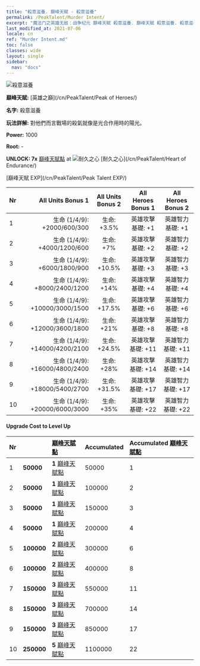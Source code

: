 ```yaml
---
title: "殺意滋養. 巔峰天賦 - 殺意滋養"
permalink: /PeakTalent/Murder Intent/
excerpt: "魔法门之英雄无敌：战争纪元 巔峰天賦 殺意滋養. 巔峰天賦 殺意滋養. 殺意滋養"
last_modified_at: 2021-07-06
locale: cn
ref: "Murder Intent.md"
toc: false
classes: wide
layout: single
sidebar:
  nav: "docs"
---
```


  ![殺意滋養](/images/pt/talent_1007.png)

  **巔峰天賦:** [英雄之巔](/cn/PeakTalent/Peak of Heroes/)

  **名字:** 殺意滋養

  **玩法詳解:** 對他們而言戰場的殺氣就像是光合作用時的陽光。

  **Power:** 1000

  **Root:** -

  **UNLOCK: 7x** [巔峰天賦點](/cn/Items/con_934/) at ![耐久之心](/images/pt/talent_1002.png) [耐久之心](/cn/PeakTalent/Heart of Endurance/)

  [巔峰天賦 EXP](/cn/PeakTalent/Peak Talent EXP/)

  | Nr | All Units Bonus 1 | All Units Bonus 2 | All Heroes Bonus 1 | All Heroes Bonus 2 |
  |:---|--------------:|:-------------:|:-------------:|:-------------:|
  | 1 | 生命 (1/4/9): +2000/600/300 | 生命: +3.5% | 英雄攻擊基礎: +1 | 英雄智力基礎: +1 |
  | 2 | 生命 (1/4/9): +4000/1200/600 | 生命: +7% | 英雄攻擊基礎: +2 | 英雄智力基礎: +2 |
  | 3 | 生命 (1/4/9): +6000/1800/900 | 生命: +10.5% | 英雄攻擊基礎: +3 | 英雄智力基礎: +3 |
  | 4 | 生命 (1/4/9): +8000/2400/1200 | 生命: +14% | 英雄攻擊基礎: +4 | 英雄智力基礎: +4 |
  | 5 | 生命 (1/4/9): +10000/3000/1500 | 生命: +17.5% | 英雄攻擊基礎: +6 | 英雄智力基礎: +6 |
  | 6 | 生命 (1/4/9): +12000/3600/1800 | 生命: +21% | 英雄攻擊基礎: +8 | 英雄智力基礎: +8 |
  | 7 | 生命 (1/4/9): +14000/4200/2100 | 生命: +24.5% | 英雄攻擊基礎: +11 | 英雄智力基礎: +11 |
  | 8 | 生命 (1/4/9): +16000/4800/2400 | 生命: +28% | 英雄攻擊基礎: +14 | 英雄智力基礎: +14 |
  | 9 | 生命 (1/4/9): +18000/5400/2700 | 生命: +31.5% | 英雄攻擊基礎: +17 | 英雄智力基礎: +17 |
  | 10 | 生命 (1/4/9): +20000/6000/3000 | 生命: +35% | 英雄攻擊基礎: +22 | 英雄智力基礎: +22 |


#### Upgrade Cost to Level Up

  | Nr | <i class="fas fa-coins"/> | [巔峰天賦點](/cn/Items/con_934/) | Accumulated <i class="fas fa-coins"/> | Accumulated [巔峰天賦點](/cn/Items/con_934/) |
  |:---|:--------------|:-------------|:-------------|:-------------|
  | 1 | **50000** | **1** [巔峰天賦點](/cn/Items/con_934/) | 50000 | 1 |
  | 2 | **50000** | **1** [巔峰天賦點](/cn/Items/con_934/) | 100000 | 2 |
  | 3 | **50000** | **1** [巔峰天賦點](/cn/Items/con_934/) | 150000 | 3 |
  | 4 | **50000** | **1** [巔峰天賦點](/cn/Items/con_934/) | 200000 | 4 |
  | 5 | **100000** | **2** [巔峰天賦點](/cn/Items/con_934/) | 300000 | 6 |
  | 6 | **100000** | **2** [巔峰天賦點](/cn/Items/con_934/) | 400000 | 8 |
  | 7 | **150000** | **3** [巔峰天賦點](/cn/Items/con_934/) | 550000 | 11 |
  | 8 | **150000** | **3** [巔峰天賦點](/cn/Items/con_934/) | 700000 | 14 |
  | 9 | **150000** | **3** [巔峰天賦點](/cn/Items/con_934/) | 850000 | 17 |
  | 10 | **250000** | **5** [巔峰天賦點](/cn/Items/con_934/) | 1100000 | 22 |
